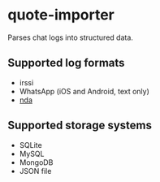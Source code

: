 # quote-importer
Parses chat logs into structured data.

## Supported log formats

 - irssi
 - WhatsApp (iOS and Android, text only)
 - [nda](https://github.com/proog/nda)

## Supported storage systems

 - SQLite
 - MySQL
 - MongoDB
 - JSON file
